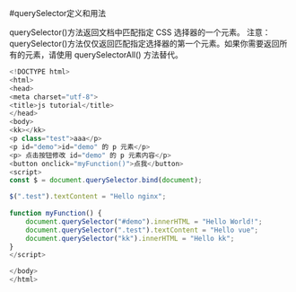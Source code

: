 #querySelector定义和用法

querySelector()方法返回文档中匹配指定 CSS 选择器的一个元素。
注意： querySelector()方法仅仅返回匹配指定选择器的第一个元素。如果你需要返回所有的元素，请使用 querySelectorAll() 方法替代。

```javascript
<!DOCTYPE html>
<html>
<head>
<meta charset="utf-8">
<title>js tutorial</title>
</head>
<body>
<kk></kk>
<p class="test">aaa</p>
<p id="demo">id="demo" 的 p 元素</p>
<p> 点击按钮修改 id="demo" 的 p 元素内容</p>
<button onclick="myFunction()">点我</button>
<script>
const $ = document.querySelector.bind(document);

$(".test").textContent = "Hello nginx";
	
function myFunction() {
    document.querySelector("#demo").innerHTML = "Hello World!";
	document.querySelector(".test").textContent = "Hello vue";
	document.querySelector("kk").innerHTML = "Hello kk";
}
</script>

</body>
</html>
```